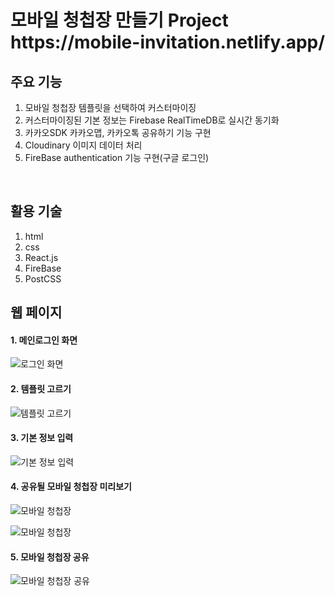   <h1> 모바일 청첩장 만들기 Project </br> https://mobile-invitation.netlify.app/</h1>
  
## 주요 기능 
  1. 모바일 청첩장 템플릿을 선택하여 커스터마이징
  2. 커스터마이징된 기본 정보는 Firebase RealTimeDB로 실시간 동기화
  3. 카카오SDK 카카오맵, 카카오톡 공유하기 기능 구현
  4. Cloudinary 이미지 데이터 처리
  5. FireBase authentication 기능 구현(구글 로그인)

</br>
  
## 활용 기술
  1. html
  2. css
  3. React.js
  4. FireBase
  5. PostCSS

## 웹 페이지

#### 1. 메인로그인 화면

![로그인 화면](public/images/main.png)

#### 2. 템플릿 고르기

![템플릿 고르기](public/images/select.png)

#### 3. 기본 정보 입력

![기본 정보 입력](public/images/input.png)

#### 4. 공유될 모바일 청첩장 미리보기

![모바일 청첩장](public/images/sharemain.gif)

![모바일 청첩장](public/images/photo.gif)

#### 5. 모바일 청첩장 공유

![모바일 청첩장 공유](public/images/sharekakao.gif)
